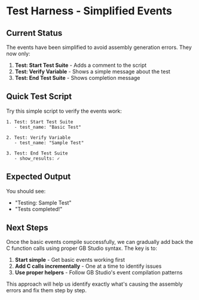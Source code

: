 # Test Harness - Simplified Events

## Current Status

The events have been simplified to avoid assembly generation errors. They now only:

1. **Test: Start Test Suite** - Adds a comment to the script
2. **Test: Verify Variable** - Shows a simple message about the test
3. **Test: End Test Suite** - Shows completion message

## Quick Test Script

Try this simple script to verify the events work:

```
1. Test: Start Test Suite
   - test_name: "Basic Test"

2. Test: Verify Variable
   - test_name: "Sample Test"

3. Test: End Test Suite
   - show_results: ✓
```

## Expected Output

You should see:
- "Testing: Sample Test"
- "Tests completed!"

## Next Steps

Once the basic events compile successfully, we can gradually add back the C function calls using proper GB Studio syntax. The key is to:

1. **Start simple** - Get basic events working first
2. **Add C calls incrementally** - One at a time to identify issues
3. **Use proper helpers** - Follow GB Studio's event compilation patterns

This approach will help us identify exactly what's causing the assembly errors and fix them step by step.
